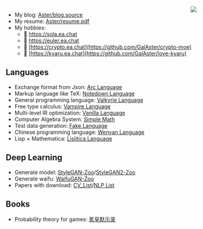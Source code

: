 <img align="right" src="https://aster-readme.vercel.app/api/top-langs/?username=galaster&exclude_lang=html+javascript+arc+css" />

- My blog: [Aster/blog.source](https://github.com/GalAster/blog.source/tree/master)
- My resume: [Aster/resume.pdf]()
- My hobbies:
  - 🎼 https://sola.ea.chat
  - 🚀 https://euler.ea.chat
  - 🔮 [https://crypto.ea.chat](https://github.com/GalAster/crypto-moe)
  - 🎀 [https://kyaru.ea.chat](https://github.com/GalAster/love-kyaru)

## Languages

- Exchange format from Json: [Arc Language](https://arc-lang.netlify.app)
- Markup language like TeX: [Notedown Language](https://notedown-language.netlify.app/cn/basic)
- General programming language: [Valkyrie Language](https://valkyrie-language.netlify.app/cn/basic/#literal)
- Free type calculus: [Vampire Language]()
- Multi-level IR optimization: [Vanilla Language]()
- Computer Algebra System: [Simple Math]()
- Test data generation: [Fake Language]()
- Chinese programming language: [Wenyan Language](https://wenyan.netlify.app/basic)
- Lisp × Mathematica: [Lislitica Language](https://github.com/nyar-lang/Lislitica)


## Deep Learning

- Generate model: [StyleGAN-Zoo](https://github.com/GalAster/StyleGAN-Zoo)/[StyleGAN2-Zoo]()
- Generate waifu: [WaifuGAN-Zoo]()
- Papers with download: [CV_List](https://github.com/GalAster/CV_List)/[NLP List]()

## Books


- Probability theory for games: [氪皇默示录](https://github.com/GalAster/Tales-of-Kejin)


